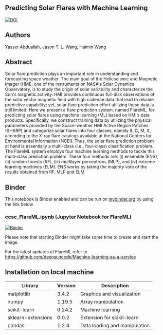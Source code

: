 ## Predicting Solar Flares with Machine Learning<br>
[![DOI](icons/zenodo.5634114.svg)](https://doi.org/10.5281/zenodo.5634114)


## Authors
Yasser Abduallah, Jason T. L. Wang, Haimin Wang

## Abstract

Solar flare prediction plays an important role in understanding and forecasting space weather.
The main goal of the Helioseismic and Magnetic Imager (HMI), one of the instruments on
NASA&#39;s Solar Dynamics Observatory, is to study the origin of solar variability and characterize
the Sun&#39;s magnetic activity. HMI provides continuous full-disk observations of the solar vector
magnetic field with high cadence data that lead to reliable predictive capability; yet, solar flare
prediction effort utilizing these data is still limited. Here we present a flare prediction system,
named FlareML, for predicting solar flares using machine learning (ML) based on HMI’s data
products. Specifically, we construct training data by utilizing the physical parameters provided
by the Space-weather HMI Active Region Patches (SHARP) and categorize solar flares into four
classes, namely B, C, M, X, according to the X-ray flare catalogs available at the National
Centers for Environmental Information (NCEI). Thus, the solar flare prediction problem at hand
is essentially a multi-class (i.e., four-class) classification problem. The FlareML system employs
four machine learning methods to tackle this multi-class prediction problem. These four methods
are: (i) ensemble (ENS), (ii) random forests (RF), (iii) multilayer perceptrons (MLP), and (iv)
extreme learning machines (ELM). ENS works by taking the majority vote of the results
obtained from RF, MLP and ELM.

## Binder

This notebook is Binder enabled and can be run on [mybinder.org](https://mybinder.org/) by using the link below.


### ccsc_FlareML.ipynb (Jupyter Notebook for FlareML)
[![Binder](https://mybinder.org/badge_logo.svg)](https://mybinder.org/v2/gh/ccsc-tools/FlareML/HEAD?labpath=ccsc_FlareML.ipynb)

Please note that starting Binder might take some time to create and start the image.


For the latest updates of FlareML refer to https://github.com/deepsuncode/Machine-learning-as-a-service

## Installation on local machine

|Library | Version   | Description  |
|---|---|---|
|matplotlib|3.4.2| Graphics and visualization|
|numpy| 1.19.5| Array manipulation|
|scikit-learn| 0.24.2| Machine learning|
| sklearn-extensions | 0.0.2  | Extension for scikit-learn |
| pandas|1.2.4| Data loading and manipulation|
